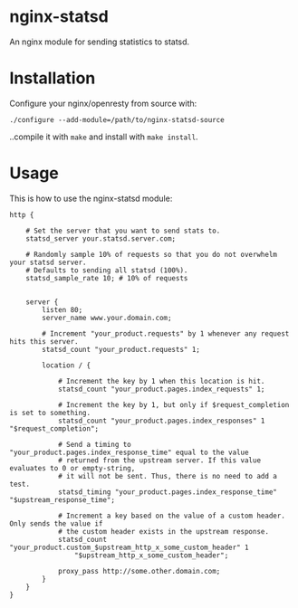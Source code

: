 nginx-statsd
============

An nginx module for sending statistics to statsd.

# Installation

Configure your nginx/openresty from source with:

`./configure --add-module=/path/to/nginx-statsd-source`

..compile it with `make` and install with `make install`.

# Usage

This is how to use the nginx-statsd module:

	http {
		
		# Set the server that you want to send stats to.
		statsd_server your.statsd.server.com;

		# Randomly sample 10% of requests so that you do not overwhelm your statsd server.
		# Defaults to sending all statsd (100%).
		statsd_sample_rate 10; # 10% of requests


		server {
			listen 80;
			server_name www.your.domain.com;
				
			# Increment "your_product.requests" by 1 whenever any request hits this server. 
			statsd_count "your_product.requests" 1;

			location / {
				
				# Increment the key by 1 when this location is hit.
				statsd_count "your_product.pages.index_requests" 1;

				# Increment the key by 1, but only if $request_completion is set to something.
				statsd_count "your_product.pages.index_responses" 1 "$request_completion";

				# Send a timing to "your_product.pages.index_response_time" equal to the value
				# returned from the upstream server. If this value evaluates to 0 or empty-string,
				# it will not be sent. Thus, there is no need to add a test.
				statsd_timing "your_product.pages.index_response_time" "$upstream_response_time";

				# Increment a key based on the value of a custom header. Only sends the value if
				# the custom header exists in the upstream response.
				statsd_count "your_product.custom_$upstream_http_x_some_custom_header" 1 
					"$upstream_http_x_some_custom_header";

				proxy_pass http://some.other.domain.com;
			}
		}
	}
